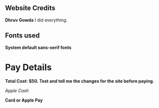 ## Website Credits

**Dhruv Gowda** I did everything.

## Fonts used
**System default sans-serif fonts**

# Pay Details
**Total Cost: $50. Test and tell me the changes for the site before paying.**

*Apple Cash*

**Card or Apple Pay**
